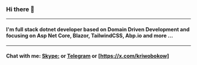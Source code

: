 ### Hi there 👋
---
#### I'm full stack dotnet developer based on Domain Driven Development and focusing on Asp Net Core, Blazor, TailwindCSS, Abp.io and more ...</h3>

---
#### Chat with me: [Skype:](https://join.skype.com/invite/bzmjtChofezi) or [Telegram](https://t.me/Writesd) or [https://x.com/kriwobokow]

<!--
**SergeyDavidovich/SergeyDavidovich** is a ✨ _special_ ✨ repository because its `README.md` (this file) appears on your GitHub profile.

Here are some ideas to get you started:

- 🔭 I’m currently working on ...
- 🌱 I’m currently learning ...
- 👯 I’m looking to collaborate on ...
- 🤔 I’m looking for help with ...
- 💬 Ask me about ...
- 📫 How to reach me: ...
- 😄 Pronouns: ...
- ⚡ Fun fact: ...
-->
